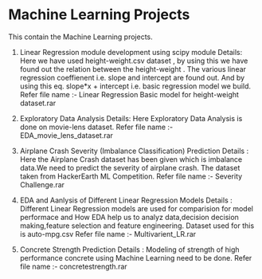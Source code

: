 # Machine Learning Projects
This contain the Machine Learning projects.
1) Linear Regression module development using scipy module
   Details: Here we have used height-weight.csv dataset , by using this we have found out the relation between the height-weight .
            The various linear regression coeffienent i.e. slope and intercept are found out.
            And by using this eq. slope*x + intercept i.e. basic regression model we build.
   Refer file name :- Linear Regression Basic model for height-weight dataset.rar 
            
2) Exploratory Data Analysis
   Details: Here Exploratory Data Analysis is done on movie-lens dataset.
   Refer file name :- EDA_movie_lens_dataset.rar  
   
3) Airplane Crash Severity (Imbalance Classification) Prediction
   Details : Here the Airplane Crash dataset has been given which is imbalance data.We need to predict the severity of airplane crash.
             The dataset taken from HackerEarth ML Competition. 
   Refer file name :- Severity Challenge.rar 
   
4) EDA and Aanlysis of Different Linear Regression Models
   Details : Different Linear Regression models are used for comparision for model performace and How EDA help us to analyz data,decision
             decision making,feature selection and feature engineering. Dataset used for this is auto-mpg.csv
   Refer file name :- Multivarient_LR.rar
   
5) Concrete Strength Prediction
   Details : Modeling of strength of high performance concrete using Machine Learning need to be done. 
   Refer file name :- concretestrength.rar

